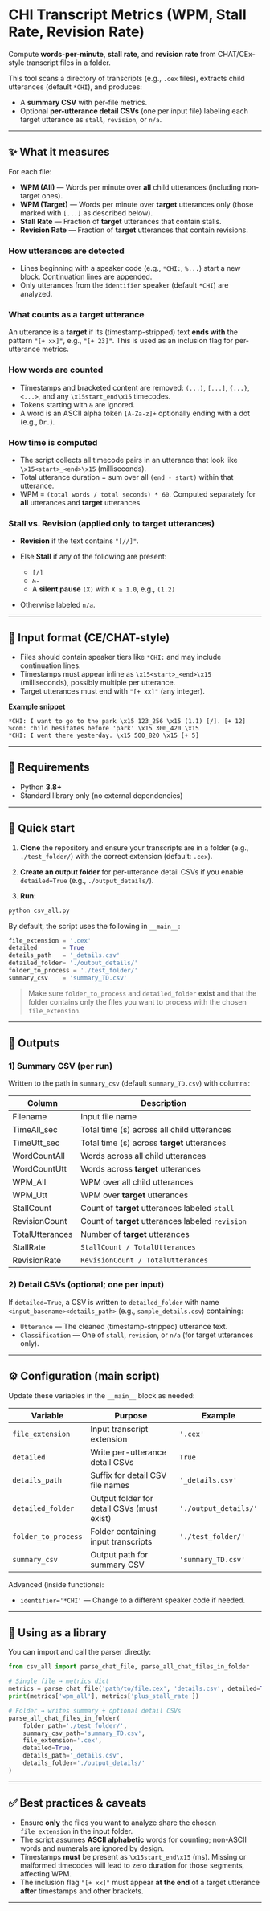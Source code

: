 # CHI Transcript Metrics (WPM, Stall Rate, Revision Rate)

Compute **words-per-minute**, **stall rate**, and **revision rate** from CHAT/CEx-style transcript files in a folder.

This tool scans a directory of transcripts (e.g., `.cex` files), extracts child utterances (default `*CHI`), and produces:

* A **summary CSV** with per-file metrics.
* Optional **per-utterance detail CSVs** (one per input file) labeling each target utterance as `stall`, `revision`, or `n/a`.

---

## ✨ What it measures

For each file:

* **WPM (All)** — Words per minute over **all** child utterances (including non-target ones).
* **WPM (Target)** — Words per minute over **target** utterances only (those marked with `[...]` as described below).
* **Stall Rate** — Fraction of **target** utterances that contain stalls.
* **Revision Rate** — Fraction of **target** utterances that contain revisions.

### How utterances are detected

* Lines beginning with a speaker code (e.g., `*CHI:`, `%...`) start a new block. Continuation lines are appended.
* Only utterances from the `identifier` speaker (default `*CHI`) are analyzed.

### What counts as a **target** utterance

An utterance is a **target** if its (timestamp-stripped) text **ends with** the pattern `"[+ xx]"`, e.g., `"[+ 23]"`.
This is used as an inclusion flag for per-utterance metrics.

### How words are counted

* Timestamps and bracketed content are removed: `(...)`, `[...]`, `{...}`, `<...>`, and any `\x15start_end\x15` timecodes.
* Tokens starting with `&` are ignored.
* A word is an ASCII alpha token `[A-Za-z]+` optionally ending with a dot (e.g., `Dr.`).

### How time is computed

* The script collects all timecode pairs in an utterance that look like `\x15<start>_<end>\x15` (milliseconds).
* Total utterance duration = sum over all `(end - start)` within that utterance.
* WPM = `(total words / total seconds) * 60`. Computed separately for **all** utterances and **target** utterances.

### Stall vs. Revision (applied only to **target** utterances)

* **Revision** if the text contains `"[//]"`.
* Else **Stall** if any of the following are present:

  * `[/]`
  * `&-`
  * A **silent pause** `(X)` with `X ≥ 1.0`, e.g., `(1.2)`
* Otherwise labeled `n/a`.

---

## 📁 Input format (CE/CHAT-style)

* Files should contain speaker tiers like `*CHI:` and may include continuation lines.
* Timestamps must appear inline as `\x15<start>_<end>\x15` (milliseconds), possibly multiple per utterance.
* Target utterances must end with `"[+ xx]"` (any integer).

**Example snippet**

```text
*CHI: I want to go to the park \x15 123_256 \x15 (1.1) [/]. [+ 12]
%com: child hesitates before 'park' \x15 300_420 \x15
*CHI: I went there yesterday. \x15 500_820 \x15 [+ 5]
```

---

## 🔧 Requirements

* Python **3.8+**
* Standard library only (no external dependencies)

---

## 🚀 Quick start

1. **Clone** the repository and ensure your transcripts are in a folder (e.g., `./test_folder/`) with the correct extension (default: `.cex`).

2. **Create an output folder** for per-utterance detail CSVs if you enable `detailed=True` (e.g., `./output_details/`).

3. **Run**:

```bash
python csv_all.py
```

By default, the script uses the following in `__main__`:

```python
file_extension = '.cex'
detailed       = True
details_path   = '_details.csv'
detailed_folder= './output_details/'
folder_to_process = './test_folder/'
summary_csv    = 'summary_TD.csv'
```

> Make sure `folder_to_process` and `detailed_folder` **exist** and that the folder contains only the files you want to process with the chosen `file_extension`.

---

## 📄 Outputs

### 1) Summary CSV (per run)

Written to the path in `summary_csv` (default `summary_TD.csv`) with columns:

| Column          | Description                                       |
| --------------- | ------------------------------------------------- |
| Filename        | Input file name                                   |
| TimeAll_sec     | Total time (s) across all child utterances        |
| TimeUtt_sec     | Total time (s) across **target** utterances       |
| WordCountAll    | Words across all child utterances                 |
| WordCountUtt    | Words across **target** utterances                |
| WPM_All         | WPM over all child utterances                     |
| WPM_Utt         | WPM over **target** utterances                    |
| StallCount      | Count of **target** utterances labeled `stall`    |
| RevisionCount   | Count of **target** utterances labeled `revision` |
| TotalUtterances | Number of **target** utterances                   |
| StallRate       | `StallCount / TotalUtterances`                    |
| RevisionRate    | `RevisionCount / TotalUtterances`                 |

### 2) Detail CSVs (optional; one per input)

If `detailed=True`, a CSV is written to `detailed_folder` with name `<input_basename><details_path>` (e.g., `sample_details.csv`) containing:

* `Utterance` — The cleaned (timestamp-stripped) utterance text.
* `Classification` — One of `stall`, `revision`, or `n/a` (for target utterances only).

---

## ⚙️ Configuration (main script)

Update these variables in the `__main__` block as needed:

| Variable            | Purpose                                    | Example               |
| ------------------- | ------------------------------------------ | --------------------- |
| `file_extension`    | Input transcript extension                 | `'.cex'`              |
| `detailed`          | Write per-utterance detail CSVs            | `True`                |
| `details_path`      | Suffix for detail CSV file names           | `'_details.csv'`      |
| `detailed_folder`   | Output folder for detail CSVs (must exist) | `'./output_details/'` |
| `folder_to_process` | Folder containing input transcripts        | `'./test_folder/'`    |
| `summary_csv`       | Output path for summary CSV                | `'summary_TD.csv'`    |

Advanced (inside functions):

* `identifier='*CHI'` — Change to a different speaker code if needed.

---

## 🧩 Using as a library

You can import and call the parser directly:

```python
from csv_all import parse_chat_file, parse_all_chat_files_in_folder

# Single file → metrics dict
metrics = parse_chat_file('path/to/file.cex', 'details.csv', detailed=True, identifier='*CHI')
print(metrics['wpm_all'], metrics['plus_stall_rate'])

# Folder → writes summary + optional detail CSVs
parse_all_chat_files_in_folder(
    folder_path='./test_folder/',
    summary_csv_path='summary_TD.csv',
    file_extension='.cex',
    detailed=True,
    details_path='_details.csv',
    details_folder='./output_details/'
)
```

---

## ✅ Best practices & caveats

* Ensure **only** the files you want to analyze share the chosen `file_extension` in the input folder.
* The script assumes **ASCII alphabetic** words for counting; non-ASCII words and numerals are ignored by design.
* Timestamps **must** be present as `\x15start_end\x15` (ms). Missing or malformed timecodes will lead to zero duration for those segments, affecting WPM.
* The inclusion flag `"[+ xx]"` must appear **at the end** of a target utterance **after** timestamps and other brackets.

---


